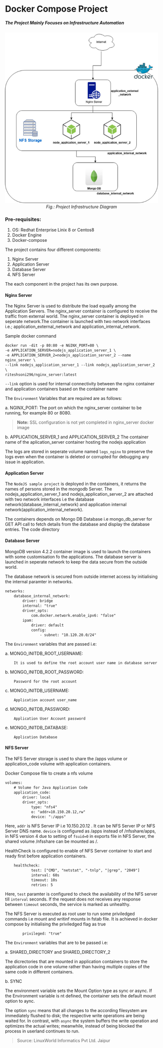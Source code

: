# Docker Compose Project
##### The Project Mainly Focuses on Infrastructure Automation

<p align="center">
  <img src="/images/docker_compose_infra_final.jpg" width="650" title="Infrastructure Diagram">
  <br>
  <em>Fig.: Project Infrastructure Diagram </em>
</p>


### Pre-requisites:
1. OS: Redhat Enterprise  Linix 8 or Centos8
2. Docker Engine 
3. Docker-compose 


The project contains four different components:
1. Nginx Server
2. Application Server
3. Database Server
4. NFS Server

The each component in the project has its own purpose. 

#### Nginx Server

The Nginx Server is used to distribute the load equally  among the Application Servers. The nginx_server container is configured to receive the traffic from external world. The nginx_server container is deployed in seperate network.The container is launched with two network interfaces i.e.; application_external_network and application_internal_network.

Sample docker command
```
docker run -dit -p 80:80 -e NGINX_PORT=80 \
-e APPLICATION_SERVER=nodejs_application_server_1 \
-e APPLICATION_SERVER_2=nodejs_application_server_2 --name nginx_server \
--link nodejs_application_server_1 --link nodejs_application_server_2 \
riteshsoni296/nginx_server:latest
```

`--link` option is used for internal connectivity between the nginx container and application containers based on the container name

The `Environment` Variables that are required are as follows:

a. NGINX_PORT:
    The port on which the nginx_server container to be running, for example 80 or 8080.

 > **Note:**
 > SSL configuration is not yet completed in nginx_server docker image

b. APPLICATION_SERVER_1 and APPLICATION_SERVER_2
  The container name of the aplication_server container hosting the nodejs application 

The logs are stored in seperate volume named `logs_nginx` to preserve the logs even when the container is deleted or corrupted for debugging any issue in application. 


#### Application Server

The `NodeJS sample project` is deployed in the containers, it returns the names of persons stored in the mongodb Server. The nodejs_application_server_1 and nodejs_application_server_2 are attached with two network interfaces i.e the database network(database_internal_network) and application internal network(application_internal_network).

The containers depends on Mongo DB Database i.e mongo_db_server for GET API call to fetch details from the database and display the database entries. The code directory 


#### Database Server

MongoDB version 4.2.2 container image is used to launch the containers with some customisation fo the applications. The database server is launched  in seperate network to keep the data secure from the outside world.

The database network is secured from outside internet access by initialising the internal paramter in networks.

```
networks:
    database_internal_network:
        driver: bridge
        internal: "true"
        driver_opts:
            com.docker.network.enable_ipv6: "false"
        ipam:
            driver: default
            config:
                - subnet: "10.120.20.0/24"
```

The `Environment` variables that are passed i.e:

a. MONGO_INITDB_ROOT_USERNAME:

        It is used to define the root account user name in database server

b. MONGO_INITDB_ROOT_PASSWORD: 

        Password for the root account

c. MONGO_INITDB_USERNAME: 

        Application account user_name

d. MONGO_INITDB_PASSWORD: 

        Application User Account password

e. MONGO_INITDB_DATABASE: 

        Application Database
        
#### NFS Server

The NFS Server storage is used to share the /apps volume or application_code volume with application containers.

Docker Compose file to create a nfs volume

```
volumes:
    # Volume for Java Application Code
    application_code:
        driver: local
        driver_opts:
            type: "nfs4"
            o: "addr=10.150.20.12,rw"
            device: ":/apps"
```

Here,
    `addr` is NFS Server IP i.e 10.150.20.12 . It can be NFS Server IP or NFS Server DNS name.
    `device` is configured as /apps instead of /nfsshare/apps, in NFS version 4 due to setting of `fsuid=0` in exports file in NFS Server, the shared volume /nfsshare can be mounted as /.
    
HealthCheck is configured to enable of NFS Server container to start and ready first before application containers.

```
    healthcheck:
            test: ["CMD", "netstat", "-tnlp", "|grep", "2049"]
            interval: 60s
            timeout: 10s
            retries: 5
```
Here,
    `test` paramter is configured to check the availability of the NFS server till `interval` seconds. 
    If the request does not receives any response between `timeout` seconds, the service is marked as unhealthy.
    
The NFS Server is executed as root user to run some priviledged commands i.e mount and writinf mounts in fstab file. It is achieved in docker compose by initialising the priviledged flag as true

```
        privileged: "true"
```
    
The `Environment` variables that are to be passed i.e:

a. SHARED_DIRECTORY and SHARED_DIRECTORY_2

The dicrectories that are mounted in application containers to store the application code in one volume rather than having multiple copies of the same code in different containers.

b. SYNC

The environment variable sets the Mount Option type as sync or async. If the Environment variable is nt defined, the container sets the default mount option to aync.  

The option `sync` means that all changes to the according filesystem are immediately flushed to disk; the respective write operations are being waited for. In contrast, with `async` the system buffers the write operation and optimizes the actual writes; meanwhile, instead of being blocked the process in userland continues to run.


>Source: LinuxWorld Informatics Pvt Ltd. Jaipur
